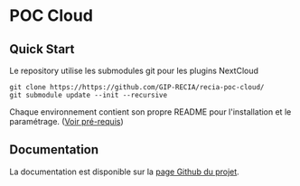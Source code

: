 POC Cloud
=========

Quick Start
-----------

Le repository utilise les submodules git pour les plugins NextCloud

```
git clone https://https://github.com/GIP-RECIA/recia-poc-cloud/
git submodule update --init --recursive
```

Chaque environnement contient son propre README pour l'installation et le paramétrage. ([Voir pré-requis](https://gip-recia.github.io/recia-poc-cloud/environnements/))

Documentation
-------------

La documentation est disponible sur la [page Github du projet](https://gip-recia.github.io/recia-poc-cloud/).